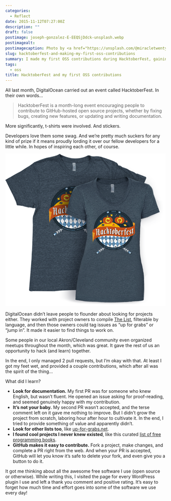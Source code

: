 ```yaml
---
categories:
  - Reflect
date: 2015-11-12T07:27:00Z
description: ""
draft: false
postimage: joseph-gonzalez-E-EEQSjDdck-unsplash.webp
postimagealt:
postimagecaption: Photo by <a href="https://unsplash.com/@miracletwentyone?utm_content=creditCopyText&utm_medium=referral&utm_source=unsplash">Joseph Gonzalez</a> on <a href="https://unsplash.com/photos/squash-near-hey-E-EEQSjDdck?utm_content=creditCopyText&utm_medium=referral&utm_source=unsplash">Unsplash</a>
slug: hacktoberfest-and-making-my-first-oss-contributions
summary: I made my first OSS contributions during HacktoberFest, gaining experience (and swag!) with the help of DigitalOcean and GitHub. :)
tags:
  - oss
title: HacktoberFest and my first OSS contributions
---
```

All last month, DigitalOcean carried out an event called HacktoberFest. In their own words…

> HacktoberFest is a month-long event encouraging people to contribute to GitHub-hosted open source projects, whether by fixing bugs, creating new features, or updating and writing documentation.

More significantly, t-shirts were involved. And stickers.

Developers love them some swag. And we’re pretty much suckers for any kind of prize if it means proudly lording it over our fellow developers for a little while. In hopes of inspiring each other, of course.

![hacktoberfest-tshirt](hacktoberfest-tshirt.png)

DigitalOcean didn’t leave people to flounder about looking for projects either. They worked with project owners to compile [The List](https://hacktoberfest.digitalocean.com#projects), filterable by language, and then those owners could tag issues as “up for grabs” or “jump in”. It made it easier to find things to work on.

Some people in our local Akron/Cleveland community even organized meetups throughout the month, which was great. It gave the rest of us an opportunity to hack (and learn) together.

In the end, I only managed 2 pull requests, but I’m okay with that. At least I got my feet wet, and provided a couple contributions, which after all was the spirit of the thing…

What did I learn?

- **Look for documentation.** My first PR was for someone who knew English, but wasn’t fluent. He opened an issue asking for proof-reading, and seemed genuinely happy with my contribution.
- **It’s not your baby.** My second PR wasn’t accepted, and the terse comment left on it gave me nothing to improve. But I didn’t grow the project from scratch, laboring hour after hour to cultivate it. In the end, I tried to provide something of value and apparently didn’t.
- **Look for other lists too**, like [up-for-grabs.net](http://up-for-grabs.net/#/).
- **I found cool projects I never knew existed**, like this curated [list of free programming books](https://github.com/vhf/free-programming-books).
- **GitHub makes it easy to contribute.** Fork a project, make changes, and complete a PR right from the web. And when your PR is accepted, GitHub will let you know it’s safe to delete your fork, and even give you a button to do it.

It got me thinking about all the awesome free software I use (open source or otherwise). While writing this, I visited the page for every WordPress plugin I use and left a thank you comment and positive rating. It’s easy to forget how much time and effort goes into some of the software we use every day!
